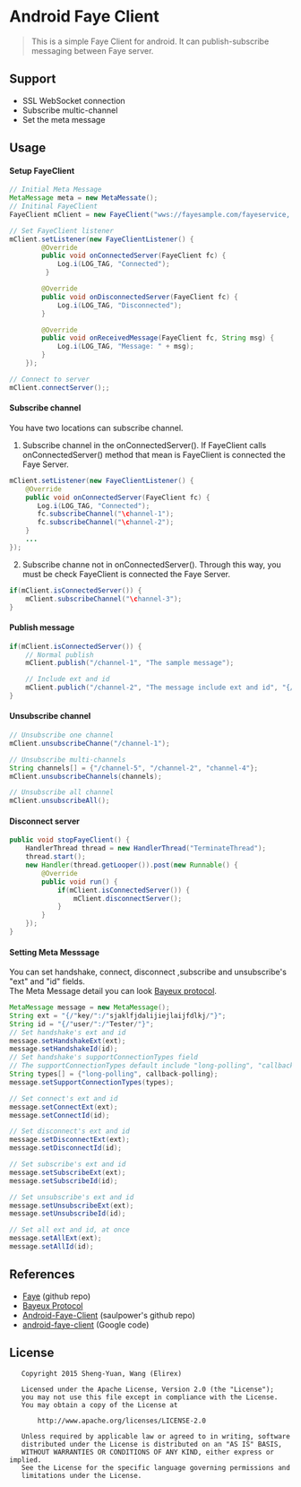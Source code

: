 # Android Faye Client
> This is a simple Faye Client for android. It can publish-subscribe messaging between Faye server.

## Support
* SSL WebSocket connection
* Subscribe multic-channel
* Set the meta message

## Usage
#### Setup FayeClient
```java
// Initial Meta Message
MetaMessage meta = new MetaMessate();
// Initinal FayeClient
FayeClient mClient = new FayeClient("wws://fayesample.com/fayeservice, meta);

// Set FayeClient listener
mClient.setListener(new FayeClientListener() {
        @Override
        public void onConnectedServer(FayeClient fc) {
            Log.i(LOG_TAG, "Connected");
         }

        @Override
        public void onDisconnectedServer(FayeClient fc) {
            Log.i(LOG_TAG, "Disconnected");
        }

        @Override
        public void onReceivedMessage(FayeClient fc, String msg) {
            Log.i(LOG_TAG, "Message: " + msg);
        }
    });

// Connect to server
mClient.connectServer();;
```

#### Subscribe channel
You have two locations can subscribe channel.
1. Subscribe channel in the onConnectedServer(). If FayeClient calls onConnectedServer() method that mean is FayeClient is connected the Faye Server.
```java
mClient.setListener(new FayeClientListener() {
    @Override
    public void onConnectedServer(FayeClient fc) {
       Log.i(LOG_TAG, "Connected");
       fc.subscribeChannel("\channel-1");
       fc.subscribeChannel("\channel-2");
    }
    ...
});
```
2. Subscribe channe not in onConnectedServer(). Through this way, you must be check FayeClient is connected the Faye Server.

```java
if(mClient.isConnectedServer()) {
	mClient.subscribeChannel("\channel-3");
}
```

#### Publish message
```java
if(mClient.isConnectedServer()) {
	// Normal publish
	mClient.publish("/channel-1", "The sample message");

	// Include ext and id
	mClient.publich("/channel-2", "The message include ext and id", "{/"auth/": /"password/"}", "{/"user/":/"Tester/"}");
}
```

#### Unsubscribe channel
```java
// Unsubscribe one channel
mClient.unsubscribeChanne("/channel-1");

// Unsubscribe multi-channels
String channels[] = {"/channel-5", "/channel-2", "channel-4"};
mClient.unsubscribeChannels(channels);

// Unsubscribe all channel
mClient.unsubscribeAll();
```

#### Disconnect server
```java
public void stopFayeClient() {
	HandlerThread thread = new HandlerThread("TerminateThread");
	thread.start();
	new Handler(thread.getLooper()).post(new Runnable() {
		@Override
		public void run() {
			if(mClient.isConnectedServer()) {
				mClient.disconnectServer();
			}
		}
	});
}
```

#### Setting Meta Messsage
You can set handshake, connect, disconnect ,subscribe and unsubscribe's "ext" and "id" fields.	
The Meta Message detail you can look [Bayeux protocol](http://svn.cometd.org/trunk/bayeux/bayeux.html).
```java
MetaMessage message = new MetaMessage();
String ext = "{/"key/":/"sjaklfjdalijiejlaijfdlkj/"}";
String id = "{/"user/":/"Tester/"}";
// Set handshake's ext and id
message.setHandshakeExt(ext);
message.setHandshakeId(id);
// Set handshake's supportConnectionTypes field
// The supportConnectionTypes default include "long-polling", "callback-polling", "websocket" and "iframe".
String types[] = {"long-polling", callback-polling};
message.setSupportConnectionTypes(types);

// Set connect's ext and id
message.setConnectExt(ext);
message.setConnectId(id);

// Set disconnect's ext and id
message.setDisconnectExt(ext);
message.setDisconnectId(id);

// Set subscribe's ext and id
message.setSubscribeExt(ext);
message.setSubscribeId(id);

// Set unsubscribe's ext and id
message.setUnsubscribeExt(ext);
message.setUnsubscribeId(id);

// Set all ext and id, at once
message.setAllExt(ext);
message.setAllId(id);
```

## References
* [Faye](https://github.com/faye/faye) (github repo)
* [Bayeux Protocol](http://svn.cometd.org/trunk/bayeux/bayeux.html)
* [Android-Faye-Client](http://github.com/saulpower/Android-Faye-Client) (saulpower's github repo)
* [android-faye-client](https://code.google.com/p/android-faye-client) (Google code)

## License
```
   Copyright 2015 Sheng-Yuan, Wang (Elirex)

   Licensed under the Apache License, Version 2.0 (the "License");
   you may not use this file except in compliance with the License.
   You may obtain a copy of the License at

       http://www.apache.org/licenses/LICENSE-2.0

   Unless required by applicable law or agreed to in writing, software
   distributed under the License is distributed on an "AS IS" BASIS,
   WITHOUT WARRANTIES OR CONDITIONS OF ANY KIND, either express or implied.
   See the License for the specific language governing permissions and
   limitations under the License.
```

